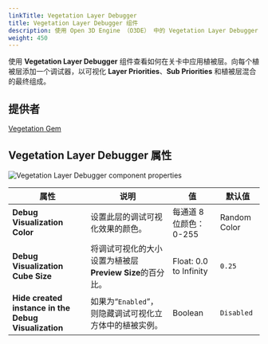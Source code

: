 ```yaml
---
linkTitle: Vegetation Layer Debugger
title: Vegetation Layer Debugger 组件
description: 使用 Open 3D Engine （O3DE） 中的 Vegetation Layer Debugger 组件查看如何在关卡中应用植被图层。
weight: 450
---
```


使用 **Vegetation Layer Debugger** 组件查看如何在关卡中应用植被层。向每个植被层添加一个调试器，以可视化 **Layer Priorities**、**Sub Priorities** 和植被层混合的最终组成。

## 提供者

[Vegetation Gem](/docs/user-guide/gems/reference/environment/vegetation/)

## Vegetation Layer Debugger 属性

![Vegetation Layer Debugger component properties](/images/user-guide/components/reference/vegetation/vegetation-layer-debugger-component.png)

| 属性 | 说明 | 值 | 默认值 |
|-|-|-|-|
| **Debug Visualization Color** | 设置此层的调试可视化效果的颜色。 | 每通道 8 位颜色： 0-255 | Random Color |
| **Debug Visualization Cube Size** | 将调试可视化的大小设置为植被层 **Preview Size**的百分比。 | Float: 0.0 to Infinity | `0.25` |
| **Hide created instance in the Debug Visualization** | 如果为“`Enabled`”，则隐藏调试可视化立方体中的植被实例。 | Boolean | `Disabled` |
